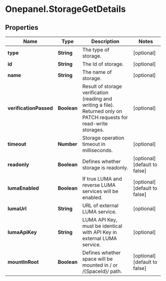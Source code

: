 # Onepanel.StorageGetDetails

## Properties
Name | Type | Description | Notes
------------ | ------------- | ------------- | -------------
**type** | **String** | The type of storage. | [optional] 
**id** | **String** | The Id of storage. | [optional] 
**name** | **String** | The name of storage. | [optional] 
**verificationPassed** | **Boolean** | Result of storage verification (reading and writing a file). Returned only on PATCH requests for read-write storages. | [optional] 
**timeout** | **Number** | Storage operation timeout in milliseconds. | [optional] 
**readonly** | **Boolean** | Defines whether storage is readonly. | [optional] [default to false]
**lumaEnabled** | **Boolean** | If true LUMA and reverse LUMA services will be enabled. | [optional] [default to false]
**lumaUrl** | **String** | URL of external LUMA service. | [optional] 
**lumaApiKey** | **String** | LUMA API Key, must be identical with API Key in external LUMA service. | [optional] 
**mountInRoot** | **Boolean** | Defines whether space will be mounted in / or /{SpaceId}/ path. | [optional] [default to false]


